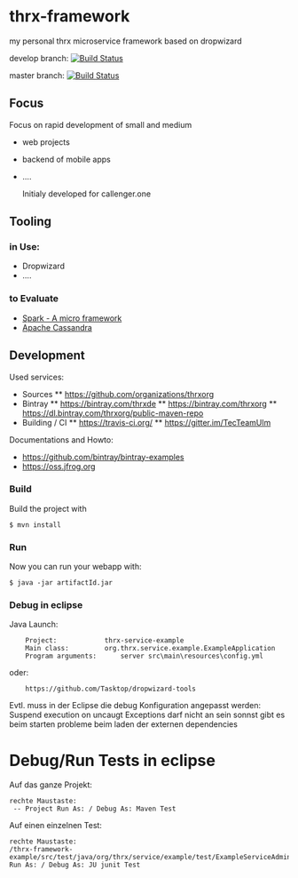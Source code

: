 # thrx-framework

my personal thrx microservice framework based on dropwizard

develop branch: [![Build Status](https://travis-ci.org/thrxorg/thrx-framework.svg?branch=develop)](https://travis-ci.org/thrxorg/thrx-framework)

master branch: [![Build Status](https://travis-ci.org/thrxorg/thrx-framework.svg?branch=master)](https://travis-ci.org/thrxorg/thrx-framework)

## Focus

Focus on rapid development of small and medium 
* web projects
* backend of mobile apps
* .... 

	Initialy developed for callenger.one

## Tooling

### in Use:	
* Dropwizard 
* ....

### to Evaluate
* [Spark - A micro framework](http://sparkjava.com/)
* [Apache Cassandra](https://cassandra.apache.org/)

## Development

Used services:
* Sources
** https://github.com/organizations/thrxorg
* Bintray
** https://bintray.com/thrxde
** https://bintray.com/thrxorg
** https://dl.bintray.com/thrxorg/public-maven-repo
* Building / CI
** https://travis-ci.org/
** https://gitter.im/TecTeamUlm

Documentations and Howto:
* https://github.com/bintray/bintray-examples
* https://oss.jfrog.org


### Build

Build the project with

    $ mvn install

### Run

Now you can run your webapp with:

    $ java -jar artifactId.jar

### Debug in eclipse

Java Launch:
	
		Project: 			thrx-service-example
		Main class: 		org.thrx.service.example.ExampleApplication
		Program arguments: 		server src\main\resources\config.yml
	
oder:
	
		https://github.com/Tasktop/dropwizard-tools


Evtl. muss in der Eclipse die debug Konfiguration angepasst werden: 
Suspend execution on uncaugt Exceptions 
darf nicht an sein sonnst gibt es beim starten probleme beim laden der externen dependencies

# Debug/Run Tests in eclipse

Auf das ganze Projekt:
	
	rechte Maustaste:
	 -- Project Run As: / Debug As: Maven Test
	
Auf einen einzelnen Test:
	
	rechte Maustaste:
	/thrx-framework-example/src/test/java/org/thrx/service/example/test/ExampleServiceAdminTest.java
	Run As: / Debug As: JU junit Test